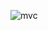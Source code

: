 ![mvc](https://github.com/raynaranasc/bertoti/assets/90811047/fbaf9248-9e1d-419c-a9de-91213381b848)

